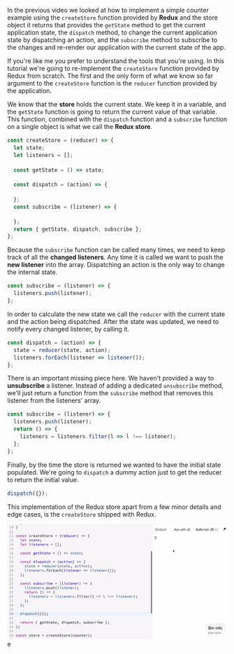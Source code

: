 In the previous video we looked at how to implement a simple counter example using the `createStore` function provided by **Redux** and the store object it returns that provides the `getState` method to get the current application state, the `dispatch` method, to change the current application state by dispatching an action, and the `subscribe` method to subscribe to the changes and re-render our application with the current state of the app.

If you're like me you prefer to understand the tools that you're using. In this tutorial we're going to re-implement the `createStore` function provided by Redux from scratch. The first and the only form of what we know so far argument to the `createStore` function is the `reducer` function provided by the application.

We know that the **store** holds the current state. We keep it in a variable, and the `getState` function is going to return the current value of that variable. This function, combined with the `dispatch` function and a `subscribe` function on a single object is what we call the **Redux store**.

``` javascript
const createStore = (reducer) => {
  let state;
  let listeners = [];

  const getState = () => state;

  const dispatch = (action) => {

  };
  const subscribe = (listener) => {

  };
  return { getState, dispatch, subscribe };
};
```

Because the `subscribe` function can be called many times, we need to keep track of all the **changed listeners**. Any time it is called we want to push the **new listener** into the array. Dispatching an action is the only way to change the internal state.

``` javascript
const subscribe = (listener) => {
  listeners.push(listener);
};
```

In order to calculate the new state we call the `reducer` with the current state and the action being dispatched. After the state was updated, we need to notify every changed listener, by calling it.

``` javascript
const dispatch = (action) => {
  state = reducer(state, action);
  listeners.forEach(listener => listener());
};
```

There is an important missing piece here. We haven't provided a way to **unsubscribe** a listener. Instead of adding a dedicated `unsubscribe` method, we'll just return a function from the `subscribe` method that removes this listener from the listeners' array.

``` javascript
const subscribe = (listener) => {
  listeners.push(listener);
  return () => {
    listeners = listeners.filter(l => l !== listener);
  };
};
```

Finally, by the time the store is returned we wanted to have the initial state populated. We're going to `dispatch` a dummy action just to get the reducer to return the initial value.

``` javascript
dispatch({});
```

This implementation of the Redux store apart from a few minor details and edge cases, is the `createStore`  shipped with Redux.

![Finished Store](./Images/FinishedStore.png)e
